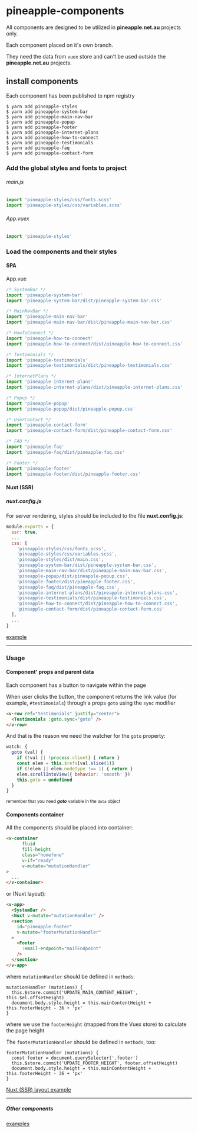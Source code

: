 # pineapple-components

All components are designed to be utilized in **pineapple.net.au** projects only.

Each component placed on it's own branch.

They need the data from `vuex` store and can't be used outside the **pineapple.net.au** projects.

## install components

Each component has been published to npm registry

```
$ yarn add pineapple-styles
$ yarn add pineapple-system-bar
$ yarn add pineapple-main-nav-bar
$ yarn add pineapple-popup
$ yarn add pineapple-footer
$ yarn add pineapple-internet-plans
$ yarn add pineapple-how-to-connect
$ yarn add pineapple-testimonials
$ yarn add pineapple-faq
$ yarn add pineapple-contact-form
```

### Add the global styles and fonts to project

###### main.js
```js
import 'pineapple-styles/css/fonts.scss'
import 'pineapple-styles/css/variables.scss'
```

###### App.vuex
```js
import 'pineapple-styles'
```

### Load the components and their styles

#### SPA

App.vue

```js
/* SystemBar */
import 'pineapple-system-bar'
import 'pineapple-system-bar/dist/pineapple-system-bar.css'

/* MainNavBar */
import 'pineapple-main-nav-bar'
import 'pineapple-main-nav-bar/dist/pineapple-main-nav-bar.css'

/* HowToConnect */
import 'pineapple-how-to-connect'
import 'pineapple-how-to-connect/dist/pineapple-how-to-connect.css'

/* Testimonials */
import 'pineapple-testimonials'
import 'pineapple-testimonials/dist/pineapple-testimonials.css'

/* InternetPlans */
import 'pineapple-internet-plans'
import 'pineapple-internet-plans/dist/pineapple-internet-plans.css'

/* Popup */
import 'pineapple-popup'
import 'pineapple-popup/dist/pineapple-popup.css'

/* UserContact */
import 'pineapple-contact-form'
import 'pineapple-contact-form/dist/pineapple-contact-form.css'

/* FAQ */
import 'pineapple-faq'
import 'pineapple-faq/dist/pineapple-faq.css'

/* Footer */
import 'pineapple-footer'
import 'pineapple-footer/dist/pineapple-footer.css'
```

#### Nuxt (SSR)

##### nuxt.config.js

For server rendering, styles should be included to the file  **nuxt.config.js**:

```js
module.exports = {
  ssr: true,
  ...
  css: [
    'pineapple-styles/css/fonts.scss',
    'pineapple-styles/css/variables.scss',
    'pineapple-styles/dist/main.css',
    'pineapple-system-bar/dist/pineapple-system-bar.css',
    'pineapple-main-nav-bar/dist/pineapple-main-nav-bar.css',
    'pineapple-popup/dist/pineapple-popup.css',
    'pineapple-footer/dist/pineapple-footer.css',
    'pineapple-faq/dist/pineapple-faq.css',
    'pineapple-internet-plans/dist/pineapple-internet-plans.css',
    'pineapple-testimonials/dist/pineapple-testimonials.css',
    'pineapple-how-to-connect/dist/pineapple-how-to-connect.css',
    'pineapple-contact-form/dist/pineapple-contact-form.css'
  ],
  ...
}
```

[example](https://github.com/garevna/nuxt-app/blob/heroku/nuxt.config.js)

______________________________________________________

### Usage

#### Component' props and parent data

Each component has a button to navigate within the page

When user clicks the button, the component returns the link value (for example, `#testimonials`) through a props `goto` using the `sync` modifier

```html
<v-row ref="testimonials" justify="center">
  <Testimonials :goto.sync="goto" />
</v-row>
```

And that is the reason we need the watcher for the `goto` property:

```js
watch: {
  goto (val) {
    if (!val || !process.client) { return }
    const elem = this.$refs[val.slice(1)]
    if (!elem || elem.nodeType !== 1) { return }
    elem.scrollIntoView({ behavior: 'smooth' })
    this.goto = undefined
  }
}
```

<small>remember that you need **_goto_** variable in the `data` object</small>

#### Components container

All the components should be placed into container:

```html
<v-container
      fluid
      fill-height
      class="homefone"
      v-if="ready"
      v-mutate="mutationHandler"
>
  ...
</v-container>
```

or (Nuxt layout):

```html
<v-app>
  <SystemBar />
  <Nuxt v-mutate="mutationHandler" />
  <section
    id="pineapple-footer"
    v-mutate="footerMutationHandler"
  >
    <Footer
      :email-endpoint="mailEndpoint"
    />
  </section>
</v-app>
```


where `mutationHandler` should be defined in `methods`:

```
mutationHandler (mutations) {
  this.$store.commit('UPDATE_MAIN_CONTENT_HEIGHT', this.$el.offsetHeight)
  document.body.style.height = this.mainContentHeight + this.footerHeight - 36 + 'px'
}
```

where we use the `footerHeight` (mapped from the Vuex store) to calculate the page height

The `footerMutationHandler` should be defined in `methods`, too:

```
footerMutationHandler (mutations) {
  const footer = document.querySelector('.footer')
  this.$store.commit('UPDATE_FOOTER_HEIGHT', footer.offsetHeight)
  document.body.style.height = this.mainContentHeight + this.footerHeight - 36 + 'px'
}
```

[Nuxt (SSR) layout example](https://github.com/garevna/nuxt-app/blob/heroku/layouts/default.vue)

_______________________________

##### Other components

[examples](https://github.com/garevna/nuxt-app/blob/heroku/pages/index.vue)
